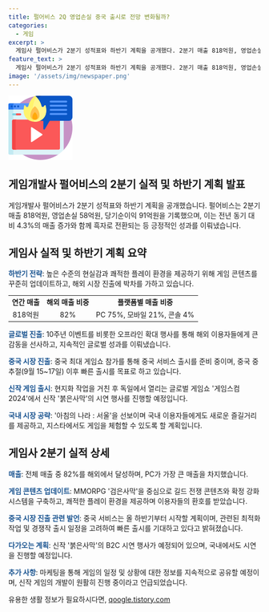 ```yaml
---
title: 펄어비스 2Q 영업손실 중국 출시로 전망 변화될까?
categories:
  - 게임
excerpt: >
  게임사 펄어비스가 2분기 성적표와 하반기 계획을 공개했다. 2분기 매출 818억원, 영업손실 58억원으로, 이익은 흑자 전환하였으나 광고선전비 증가로 인해 영업손실을 기록했다. 해외 매출 비중은 82%로 성과를 이어갔으며, 중국 출시를 위한 사전 마케팅도 진행중이다. 검은사막의 중국 서비스는 올 하반기 시작 예정이며, 글로벌 게임쇼에서 신작 붉은사막의 B2C 시연도 예정되어 있다. 펄어비스는 계속해서 성장하고 있으며, 글로벌 시장에서도 유망한 전망을 보여주고 있다.
feature_text: >
  게임사 펄어비스가 2분기 성적표와 하반기 계획을 공개했다. 2분기 매출 818억원, 영업손실 58억원으로, 이익은 흑자 전환하였으나 광고선전비 증가로 인해 영업손실을 기록했다. 해외 매출 비중은 82%로 성과를 이어갔으며, 중국 출시를 위한 사전 마케팅도 진행중이다. 검은사막의 중국 서비스는 올 하반기 시작 예정이며, 글로벌 게임쇼에서 신작 붉은사막의 B2C 시연도 예정되어 있다. 펄어비스는 계속해서 성장하고 있으며, 글로벌 시장에서도 유망한 전망을 보여주고 있다.
image: '/assets/img/newspaper.png'
---
```


<p><img src="/assets/img/news.png" alt="rentncar 속보" /></p>

<h2>게임개발사 펄어비스의 2분기 실적 및 하반기 계획 발표</h2>

<p data-ke-size="size16">게임개발사 펄어비스가 2분기 성적표와 하반기 계획을 공개했습니다. 펄어비스는 2분기 매출 818억원, 영업손실 58억원, 당기순이익 91억원을 기록했으며, 이는 전년 동기 대비 4.3%의 매출 증가와 함께 흑자로 전환되는 등 긍정적인 성과를 이뤄냈습니다.</p>

<h2 data-ke-size="size26">게임사 실적 및 하반기 계획 요약</h2>

<p><b><span style="color: #1a5490;">하반기 전략</span></b>: 높은 수준의 현실감과 쾌적한 플레이 환경을 제공하기 위해 게임 콘텐츠를 꾸준히 업데이트하고, 해외 시장 진출에 박차를 가하고 있습니다.</p>

<table>
    <tbody>
        <tr>
            <td style="text-align: center; height: 17px;"><b>연간 매출</b></td>
            <td style="text-align: center; height: 17px;"><b>해외 매출 비중</b></td>
            <td style="text-align: center; height: 17px;"><b>플랫폼별 매출 비중</b></td>
        </tr>
        <tr>
            <td style="text-align: center; height: 17px;">818억원</td>
            <td style="text-align: center; height: 17px;">82%</td>
            <td style="text-align: center; height: 17px;">PC 75%, 모바일 21%, 콘솔 4%</td>
        </tr>
    </tbody>
</table>

<p><b><span style="color: #1a5490;">글로벌 진출</span></b>: 10주년 이벤트를 비롯한 오프라인 확대 행사를 통해 해외 이용자들에게 큰 감동을 선사하고, 지속적인 글로벌 성과를 이뤄냈습니다.</p>

<p><b><span style="color: #1a5490;">중국 시장 진출</span></b>: 중국 최대 게임쇼 참가를 통해 중국 서비스 출시를 준비 중이며, 중국 중추절(9월 15~17일) 이후 빠른 출시를 목표로 하고 있습니다.</p>

<p><b><span style="color: #1a5490;">신작 게임 출시</span></b>: 현지화 작업을 거친 후 독일에서 열리는 글로벌 게임쇼 '게임스컴 2024'에서 신작 '붉은사막'의 시연 행사를 진행할 예정입니다.</p>

<p><b><span style="color: #1a5490;">국내 시장 공략</span></b>: '아침의 나라 : 서울'을 선보이며 국내 이용자들에게도 새로운 즐길거리를 제공하고, 지스타에서도 게임을 체험할 수 있도록 할 계획입니다.</p>

<h2 data-ke-size="size26">게임사 2분기 실적 상세</h2>

<p><b><span style="color: #1a5490;">매출</span></b>: 전체 매출 중 82%를 해외에서 달성하며, PC가 가장 큰 매출을 차지했습니다.</p>

<p><b><span style="color: #1a5490;">게임 콘텐츠 업데이트</span></b>: MMORPG '검은사막'을 중심으로 길드 전쟁 콘텐츠와 확정 강화 시스템을 구축하고, 쾌적한 플레이 환경을 제공하며 이용자들의 환호를 받았습니다.</p>

<p><b><span style="color: #1a5490;">중국 시장 진출 관련 발언</span></b>: 중국 서비스는 올 하반기부터 시작할 계획이며, 관련된 최적화 작업 및 경쟁작 출시 일정을 고려하여 빠른 출시를 기대하고 있다고 밝혀졌습니다.</p>

<p><b><span style="color: #1a5490;">다가오는 계획</span></b>: 신작 '붉은사막'의 B2C 시연 행사가 예정되어 있으며, 국내에서도 시연을 진행할 예정입니다.</p>

<p><b><span style="color: #1a5490;">추가 사항</span></b>: 마케팅을 통해 게임의 일정 및 상황에 대한 정보를 지속적으로 공유할 예정이며, 신작 게임의 개발이 원활히 진행 중이라고 언급되었습니다.</p>
유용한 생활 정보가 필요하시다면, <a href="https://qoogle.tistory.com" rel="dofollow">qoogle.tistory.com</a>



